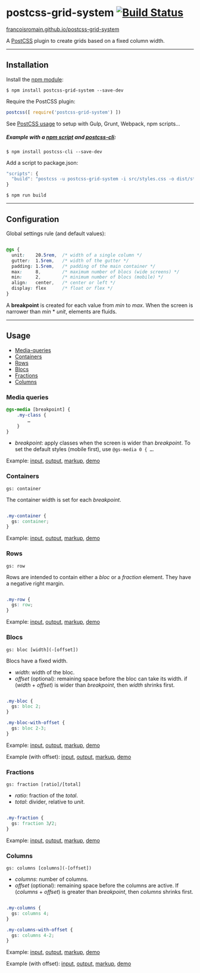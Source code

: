 # postcss-grid-system [![Build Status][ci-img]][ci]

[francoisromain.github.io/postcss-grid-system](http://francoisromain.github.io/postcss-grid-system)

A [PostCSS] plugin to create grids based on a fixed column width.

[PostCSS]: https://github.com/postcss/postcss
[ci-img]:  https://travis-ci.org/francoisromain/postcss-grid-system.svg
[ci]:      https://travis-ci.org/francoisromain/postcss-grid-system

* * * 

## Installation

Install the [npm module](https://www.npmjs.com/package/postcss-grid-system):

    $ npm install postcss-grid-system --save-dev

Require the PostCSS plugin:

``` js
postcss([ require('postcss-grid-system') ])
```

See [PostCSS usage](https://github.com/postcss/postcss#usage) to setup with Gulp, Grunt, Webpack, npm scripts… 

##### Example with a [npm script](https://docs.npmjs.com/misc/scripts) and [postcss-cli](https://www.npmjs.com/package/postcss-cli):

    $ npm install postcss-cli --save-dev

Add a script to package.json:

``` js
"scripts": {
  "build": "postcss -u postcss-grid-system -i src/styles.css -o dist/styles.css"
}
```

    $ npm run build

* * * 

## Configuration

Global settings rule (and default values):

``` css

@gs {
  unit:    20.5rem,  /* width of a single column */
  gutter:  1.5rem,   /* width of the gutter */
  padding: 1.5rem,   /* padding of the main container */
  max:     8,        /* maximum number of blocs (wide screens) */
  min:     2,        /* minimum number of blocs (mobile) */
  align:   center,   /* center or left */ 
  display: flex      /* float or flex */  
}
```

A **breakpoint** is created for each value from _min_ to _max_. When the screen is narrower than _min_ * _unit_, elements are fluids. 

* * * 

## Usage

- [Media-queries](#media-queries)
- [Containers](#containers)
- [Rows](#rows)
- [Blocs](#blocs)
- [Fractions](#fractions)
- [Columns](#columns)


### Media queries

``` css
@gs-media [breakpoint] {
    .my-class {
        …
    }
}
```

- _breakpoint_: apply classes when the screen is wider than _breakpoint_. To set the default styles (mobile first), use `@gs-media 0 { …`.

Example: [input](https://github.com/francoisromain/postcss-grid-system/blob/gh-pages/test/src/00.css), [output](https://github.com/francoisromain/postcss-grid-system/blob/gh-pages/test/dist/00.css), [markup](https://github.com/francoisromain/postcss-grid-system/blob/gh-pages/test/00.html), [demo](http://localhost/francoisromain.github.io/postcss-grid-system/test/00.html)

### Containers

`gs: container`

The container width is set for each _breakpoint_.

``` css

.my-container {
  gs: container;
}

```

Example: [input](https://github.com/francoisromain/postcss-grid-system/blob/gh-pages/test/src/01.css), [output](https://github.com/francoisromain/postcss-grid-system/blob/gh-pages/test/dist/01.css), [markup](https://github.com/francoisromain/postcss-grid-system/blob/gh-pages/test/01.html), [demo](http://localhost/francoisromain.github.io/postcss-grid-system/test/01.html)

### Rows

`gs: row`

Rows are intended to contain either a _bloc_ or a _fraction_ element. They have a negative right margin.

``` css

.my-row {
  gs: row;
}

```

Example: [input](https://github.com/francoisromain/postcss-grid-system/blob/gh-pages/test/src/02.css), [output](https://github.com/francoisromain/postcss-grid-system/blob/gh-pages/test/dist/02.css), [markup](https://github.com/francoisromain/postcss-grid-system/blob/gh-pages/test/02.html), [demo](http://localhost/francoisromain.github.io/postcss-grid-system/test/02.html)

### Blocs

`gs: bloc [width](-[offset])`

Blocs have a fixed width.

- _width_: width of the bloc.
- _offset_ (optional): remaining space before the bloc can take its width. if (_width_ + _offset_) is wider than _breakpoint_, then _width_ shrinks first.

``` css

.my-bloc {
  gs: bloc 2;
}

.my-bloc-with-offset {
  gs: bloc 2-3;
}

```

Example: [input](https://github.com/francoisromain/postcss-grid-system/blob/gh-pages/test/src/03.css), [output](https://github.com/francoisromain/postcss-grid-system/blob/gh-pages/test/dist/03.css), [markup](https://github.com/francoisromain/postcss-grid-system/blob/gh-pages/test/03.html), [demo](http://localhost/francoisromain.github.io/postcss-grid-system/test/03.html)

Example (with offset): [input](https://github.com/francoisromain/postcss-grid-system/blob/gh-pages/test/src/04.css), [output](https://github.com/francoisromain/postcss-grid-system/blob/gh-pages/test/dist/04.css), [markup](https://github.com/francoisromain/postcss-grid-system/blob/gh-pages/test/04.html), [demo](http://localhost/francoisromain.github.io/postcss-grid-system/test/04.html)

### Fractions

`gs: fraction [ratio]/[total]`

- _ratio_: fraction of the _total_.
- _total_: divider, relative to _unit_.

``` css

.my-fraction {
  gs: fraction 3/2;
}

```

Example: [input](https://github.com/francoisromain/postcss-grid-system/blob/gh-pages/test/src/05.css), [output](https://github.com/francoisromain/postcss-grid-system/blob/gh-pages/test/dist/05.css), [markup](https://github.com/francoisromain/postcss-grid-system/blob/gh-pages/test/05.html), [demo](http://localhost/francoisromain.github.io/postcss-grid-system/test/05.html)


### Columns

`gs: columns [columns](-[offset])`

- _columns_: number of columns.
- _offset_ (optional): remaining space before the columns are active. If (_columns_ + _offset_) is greater than _breakpoint_, then _columns_ shrinks first.

``` css

.my-columns {
  gs: columns 4;
}

.my-columns-with-offset {
  gs: columns 4-2;
}

```

Example: [input](https://github.com/francoisromain/postcss-grid-system/blob/gh-pages/test/src/06.css), [output](https://github.com/francoisromain/postcss-grid-system/blob/gh-pages/test/dist/06.css), [markup](https://github.com/francoisromain/postcss-grid-system/blob/gh-pages/test/06.html), [demo](http://localhost/francoisromain.github.io/postcss-grid-system/test/06.html)

Example (with offset): [input](https://github.com/francoisromain/postcss-grid-system/blob/gh-pages/test/src/07.css), [output](https://github.com/francoisromain/postcss-grid-system/blob/gh-pages/test/dist/07.css), [markup](https://github.com/francoisromain/postcss-grid-system/blob/gh-pages/test/07.html), [demo](http://localhost/francoisromain.github.io/postcss-grid-system/test/07.html)

